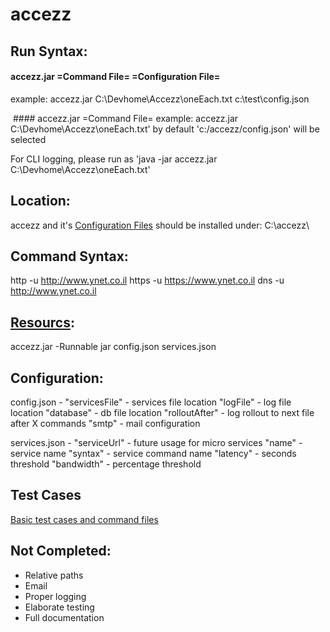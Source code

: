 # accezz

## Run Syntax:

  ####  accezz.jar =Command File= =Configuration File=
  example: accezz.jar C:\Devhome\Accezz\oneEach.txt c:\test\config.json
  
  ####  accezz.jar =Command File=
  example: accezz.jar C:\Devhome\Accezz\oneEach.txt'
  by default 'c:/accezz/config.json' will be selected

  For CLI logging, please run as 'java -jar accezz.jar C:\Devhome\Accezz\oneEach.txt'     
  
## Location:  
  accezz and it's [Configuration Files](Https://github.com/tetraeder/accezz/tree/master/src/resources) should be installed under:
  C:\accezz\
  
## Command Syntax:
  http -u http://www.ynet.co.il
  https -u https://www.ynet.co.il
  dns -u http://www.ynet.co.il
  
## [Resourcs](Https://github.com/tetraeder/accezz/tree/master/src/resources):

accezz.jar -Runnable jar
config.json
services.json

## Configuration: 

config.json - 
  "servicesFile" - services file location 
  "logFile" - log file location
  "database" - db file location
  "rolloutAfter" - log rollout to next file after X commands
  "smtp" - mail configuration
  
services.json - 
  "serviceUrl" - future usage for micro services
  "name" - service name
  "syntax" - service command name 
	"latency" - seconds threshold
	"bandwidth" - percentage threshold
  
## Test Cases
  [Basic test cases and command files](https://github.com/tetraeder/accezz/tree/master/test)
  
## Not Completed:
  * Relative paths
  * Email
  * Proper logging
  * Elaborate testing
  * Full documentation

